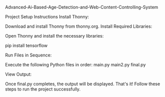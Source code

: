 Advanced-Ai-Based-Age-Detection-and-Web-Content-Controlling-System

Project Setup Instructions Install Thonny:

Download and install Thonny from thonny.org. Install Required Libraries:

Open Thonny and install the necessary libraries:

pip install tensorflow

Run Files in Sequence:

Execute the following Python files in order: main.py main2.py final.py

View Output:

Once final.py completes, the output will be displayed. That's it! Follow these steps to run the project successfully.

